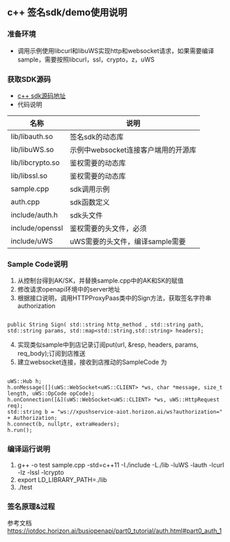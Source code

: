 ## c++ 签名sdk/demo使用说明
### 准备环境
* 调用示例使用libcurl和libuWS实现http和websocket请求，如果需要编译sample，需要按照libcurl，ssl，crypto，z，uWS
### 获取SDK源码
* [c++ sdk源码地址](https://github.com/iotdoc/busiSDK/tree/master/auth/c++)
* 代码说明

| 名称 | 说明
|---|---
|lib/libauth.so|签名sdk的动态库
|lib/libuWS.so|示例中websocket连接客户端用的开源库
|lib/libcrypto.so|鉴权需要的动态库
|lib/libssl.so|鉴权需要的动态库
|sample.cpp|sdk调用示例
|auth.cpp|sdk函数定义
|include/auth.h|sdk头文件
|include/openssl|鉴权需要的头文件，必须
|include/uWS|uWS需要的头文件，编译sample需要

### Sample Code说明
1. 从控制台得到AK/SK，并替换sample.cpp中的AK和SK的赋值
2. 修改请求openapi环境中的server地址
3. 根据接口说明，调用HTTPProxyPaas类中的Sign方法，获取签名字符串authorization
```

public String Sign( std::string http_method , std::string path, std::string params, std::map<std::string,std::string> headers);
```
4. 实现类似sample中到店记录订阅put(url, &resp, headers, params, req_body);订阅到店推送
5. 建立websocket连接，接收到店推动的SampleCode 为
```

uWS::Hub h;
h.onMessage([](uWS::WebSocket<uWS::CLIENT> *ws, char *message, size_t length, uWS::OpCode opCode);
h.onConnection([&](uWS::WebSocket<uWS::CLIENT> *ws, uWS::HttpRequest req);
std::string b = "ws://xpushservice-aiot.horizon.ai/ws?authorization=" + Authorization;
h.connect(b, nullptr, extraHeaders);
h.run();
```
### 编译运行说明
1. g++ -o test sample.cpp -std=c++11 -I./include  -L./lib -luWS -lauth -lcurl -lz -lssl -lcrypto
2. export LD_LIBRARY_PATH=./lib 
3. ./test

### 签名原理&过程
参考文档
https://iotdoc.horizon.ai/busiopenapi/part0_tutorial/auth.html#part0_auth_1